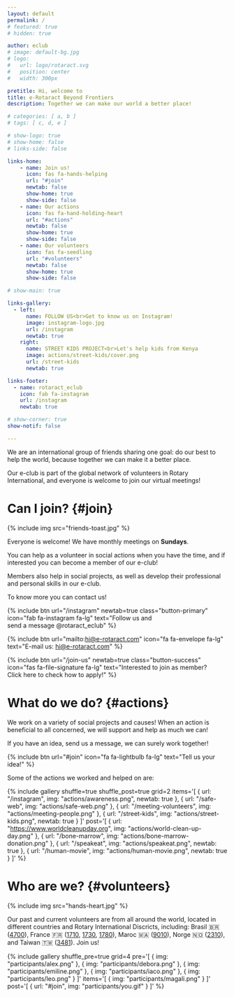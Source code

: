 ```yaml
---
layout: default
permalink: /
# featured: true
# hidden: true

author: eclub
# image: default-bg.jpg
# logo:
#   url: logo/rotaract.svg
#   position: center
#   width: 300px

pretitle: Hi, welcome to
title: e-Rotaract Beyond Frontiers
description: Together we can make our world a better place!

# categories: [ a, b ]
# tags: [ c, d, e ]

# show-logo: true
# show-home: false
# links-side: false

links-home:
    - name: Join us!
      icon: fas fa-hands-helping
      url: "#join"
      newtab: false
      show-home: true
      show-side: false
    - name: Our actions
      icon: fas fa-hand-holding-heart
      url: "#actions"
      newtab: false
      show-home: true
      show-side: false
    - name: Our volunteers
      icon: fas fa-seedling
      url: "#volunteers"
      newtab: false
      show-home: true
      show-side: false

# show-main: true

links-gallery:
  - left:
      name: FOLLOW US<br>Get to know us on Instagram!
      image: instagram-logo.jpg
      url: /instagram
      newtab: true
    right:
      name: STREET KIDS PROJECT<br>Let's help kids from Kenya
      image: actions/street-kids/cover.png
      url: /street-kids
      newtab: true

links-footer:
  - name: rotaract_eclub
    icon: fab fa-instagram
    url: /instagram
    newtab: true

# show-corner: true
show-notif: false

---
```


We are an international group of friends sharing one goal: do our best to help the world, because together we can make it a better place.

Our e-club is part of the global network of volunteers in Rotary International, and everyone is welcome to join our virtual meetings!

# Can I join? {#join}

{% include img src="friends-toast.jpg" %}

Everyone is welcome! We have monthly meetings on **Sundays**.

You can help as a volunteer in social actions when you have the time, and if interested you can become a member of our e-club!

Members also help in social projects, as well as develop their professional and personal skills in our e-club.

To know more you can contact us!

{% include btn
  url="/instagram"
  newtab=true
  class="button-primary"
  icon="fab fa-instagram fa-lg"
  text="Follow us and<br>send a message @rotaract_eclub"
%}

{% include btn
  url="mailto:hi@e-rotaract.com"
  icon="fa fa-envelope fa-lg"
  text="E-mail us: hi@e-rotaract.com"
%}

{% include btn
  url="/join-us"
  newtab=true
  class="button-success"
  icon="fas fa-file-signature fa-lg"
  text="Interested to join as member?<br>Click here to check how to apply!"
%}

# What do we do? {#actions}

We work on a variety of social projects and causes! When an action is beneficial to all concerned, we will support and help as much we can!

If you have an idea, send us a message, we can surely work together!

{% include btn url="#join" icon="fa fa-lightbulb fa-lg" text="Tell us your idea!" %}

Some of the actions we worked and helped on are:

{% include gallery
  shuffle=true
  shuffle_post=true
  grid=2
  items='[
    { url: "/instagram", img: "actions/awareness.png", newtab: true },
    { url: "/safe-web", img: "actions/safe-web.png" },
    { url: "/meeting-volunteers", img: "actions/meeting-people.png" },
    { url: "/street-kids", img: "actions/street-kids.png", newtab: true }
  ]'
  post='[
    { url: "https://www.worldcleanupday.org", img: "actions/world-clean-up-day.png" },
    { url: "/bone-marrow", img: "actions/bone-marrow-donation.png" },
    { url: "/speakeat", img: "actions/speakeat.png", newtab: true },
    { url: "/human-movie", img: "actions/human-movie.png", newtab: true }
  ]'
%}

# Who are we? {#volunteers}

{% include img src="hands-heart.jpg" %}

Our past and current volunteers are from all around the world, located in different countries and Rotary International Discricts, including:
Brasil 🇧🇷 ([4700](https://www.rotary4700.org.br/home)),
France 🇫🇷 ([1710](https://rotary1710.org), [1730](https://www.rotary1730.org), [1780](https://www.rotary1780.org)),
Maroc 🇲🇦 ([9010](https://rotary-d9010.org)),
Norge 🇳🇴 ([2310](https://d2310.rotary.no)),
and Taiwan 🇹🇼 ([3481](https://www.rid3481.org)).
Join us!

{% include gallery
  shuffle_pre=true
  grid=4
  pre='[
    { img: "participants/alex.png" },
    { img: "participants/debora.png" },
    { img: "participants/emiline.png" },
    { img: "participants/iaco.png" },
    { img: "participants/leo.png" }
  ]'
  items='[ { img: "participants/magali.png" } ]'
  post='[ { url: "#join", img: "participants/you.gif" } ]'
%}
